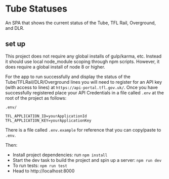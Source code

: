 # Tube Statuses

An SPA that shows the current status of the Tube, TFL Rail, Overground, and DLR.

## set up

This project does not require any global installs of gulp/karma, etc. Instead it should use local node_module scoping through npm scripts. However, it does require a global install of node 8 or higher.

For the app to run successfully and display the status of the Tube/TFLRail/DLR/Overground lines you will need to register for an API key (with access to lines) at `https://api-portal.tfl.gov.uk/`. Once you have successfully registered place your API Credentials in a file called `.env` at the root of the project as follows: 

`.env/`
```                
TFL_APPLICATION_ID=yourApplicationId
TFL_APPLICATION_KEY=yourApplicationKey
```                 

There is a file called `.env.example` for reference that you can copy/paste to `.env`.

Then:

- Install project dependencies: run `npm install`
- Start the dev task to build the project and spin up a server: `npm run dev`
- To run tests: `npm run test`
- Head to http://localhost:8000




